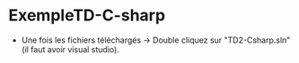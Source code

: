 # ExempleTD-C-sharp

- Une fois les fichiers téléchargés -> Double cliquez sur "TD2-Csharp.sln" (il faut avoir visual studio).
